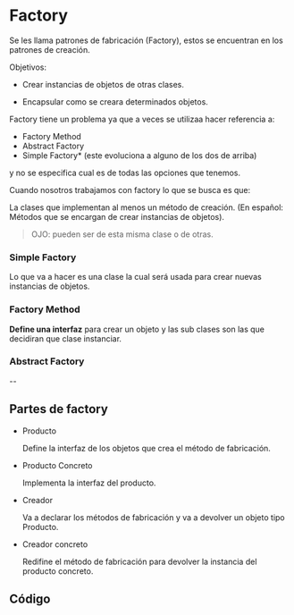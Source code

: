 # Factory

Se les llama patrones de fabricación (Factory), estos se encuentran en los patrones de creación.

Objetivos:

- Crear instancias de objetos de otras clases.

- Encapsular como se creara determinados objetos.

Factory tiene un problema ya que a veces se utilizaa hacer referencia a:

- Factory Method
- Abstract Factory
- Simple Factory* (este evoluciona a alguno de los dos de arriba)

y no se especifica cual es de todas las opciones que tenemos.

Cuando nosotros trabajamos con factory lo que se busca es que:

La clases que implementan al menos un método de creación. (En español: Métodos que se encargan de crear instancias de objetos).

> OJO: pueden ser de esta misma clase o de otras.

### Simple Factory

Lo que va a hacer es una clase la cual será usada para crear nuevas instancias de objetos.

### Factory Method

**Define una interfaz** para crear un objeto y las sub clases son las que decidiran que clase instanciar.

### Abstract Factory

--

## Partes de factory

- Producto

  Define la interfaz de los objetos que crea el método de fabricación.

- Producto Concreto

  Implementa la interfaz del producto.

- Creador

  Va a declarar los métodos de fabricación y va a devolver un objeto tipo Producto.

- Creador concreto

  Redifine el método de fabricación para devolver la instancia del producto concreto.

## Código



